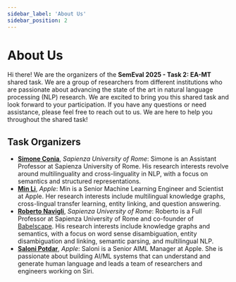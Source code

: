 ```yaml
---
sidebar_label: 'About Us'
sidebar_position: 2
---
```


# About Us
Hi there! We are the organizers of the **SemEval 2025 - Task 2: EA-MT** shared task. We are a group of researchers from different institutions who are passionate about advancing the state of the art in natural language processing (NLP) research. We are excited to bring you this shared task and look forward to your participation. If you have any questions or need assistance, please feel free to reach out to us. We are here to help you throughout the shared task!

## Task Organizers
- [**Simone Conia**](https://www.linkedin.com/in/simone-conia/), *Sapienza University of Rome*: Simone is an Assistant Professor at Sapienza University of Rome. His research interests revolve around multilinguality and cross-linguality in NLP, with a focus on semantics and structured representations.
- [**Min Li**](https://www.linkedin.com/in/min-li-27b13119/), *Apple*: Min is a Senior Machine Learning Engineer and Scientist at Apple. Her research interests include multilingual knowledge graphs, cross-lingual transfer learning, entity linking, and question answering.
- [**Roberto Navigli**](https://www.linkedin.com/in/robertonavigli/), *Sapienza University of Rome*: Roberto is a Full Professor at Sapienza University of Rome and co-founder of [Babelscape](https://babelscape.com). His research interests include knowledge graphs and semantics, with a focus on word sense disambiguation, entity disambiguation and linking, semantic parsing, and multilingual NLP.
- [**Saloni Potdar**](https://www.linkedin.com/in/saloni-potdar/), *Apple*: Saloni is a Senior AIML Manager at Apple. She is passionate about building AI/ML systems that can understand and generate human language and leads a team of researchers and engineers working on Siri.

